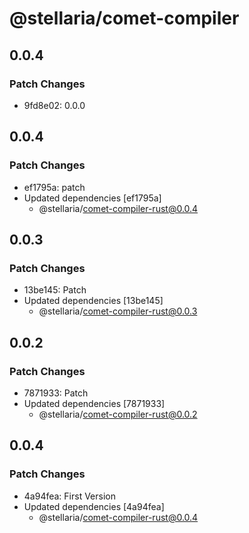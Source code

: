# @stellaria/comet-compiler

## 0.0.4

### Patch Changes

- 9fd8e02: 0.0.0

## 0.0.4

### Patch Changes

- ef1795a: patch
- Updated dependencies [ef1795a]
  - @stellaria/comet-compiler-rust@0.0.4

## 0.0.3

### Patch Changes

- 13be145: Patch
- Updated dependencies [13be145]
  - @stellaria/comet-compiler-rust@0.0.3

## 0.0.2

### Patch Changes

- 7871933: Patch
- Updated dependencies [7871933]
  - @stellaria/comet-compiler-rust@0.0.2

## 0.0.4

### Patch Changes

- 4a94fea: First Version
- Updated dependencies [4a94fea]
  - @stellaria/comet-compiler-rust@0.0.4
